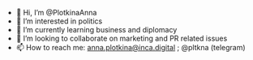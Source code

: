 - 👋 Hi, I’m @PlotkinaAnna
- 👀 I’m interested in politics 
- 🌱 I’m currently learning business and diplomacy
- 💞️ I’m looking to collaborate on marketing and PR related issues 
- 📫 How to reach me: anna.plotkina@inca.digital ; @pltkna (telegram)

<!---
PlotkinaAnna/PlotkinaAnna is a ✨ special ✨ repository because its `README.md` (this file) appears on your GitHub profile.
You can click the Preview link to take a look at your changes.
--->
